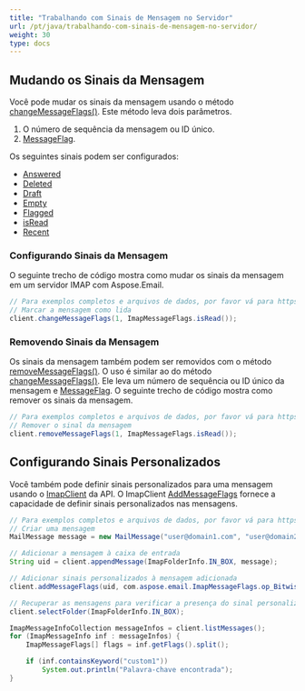 ```yaml
---
title: "Trabalhando com Sinais de Mensagem no Servidor"
url: /pt/java/trabalhando-com-sinais-de-mensagem-no-servidor/
weight: 30
type: docs
---
```



## **Mudando os Sinais da Mensagem**

Você pode mudar os sinais da mensagem usando o método [changeMessageFlags()](https://reference.aspose.com/email/java/com.aspose.email/imapclient/#changeMessageFlags-com.aspose.email.IConnection-int-com.aspose.email.ImapMessageFlags-). Este método leva dois parâmetros.

1. O número de sequência da mensagem ou ID único.
1. [MessageFlag](https://reference.aspose.com/email/java/com.aspose.email/imapmessageflags/).

Os seguintes sinais podem ser configurados:

- [Answered](https://reference.aspose.com/email/java/com.aspose.email/imapmessageflags/#getAnswered--)
- [Deleted](https://reference.aspose.com/email/java/com.aspose.email/imapmessageflags/#getDeleted--)
- [Draft](https://reference.aspose.com/email/java/com.aspose.email/imapmessageflags/#getDraft--)
- [Empty](https://reference.aspose.com/email/java/com.aspose.email/imapmessageflags/#getEmpty--)
- [Flagged](https://reference.aspose.com/email/java/com.aspose.email/imapmessageflags/#getFlagged--)
- [isRead](https://reference.aspose.com/email/java/com.aspose.email/imapmessageflags/#isRead--)
- [Recent](https://reference.aspose.com/email/java/com.aspose.email/imapmessageflags/#getRecent--)
  
### **Configurando Sinais da Mensagem**

O seguinte trecho de código mostra como mudar os sinais da mensagem em um servidor IMAP com Aspose.Email.

~~~Java
// Para exemplos completos e arquivos de dados, por favor vá para https://github.com/aspose-email/Aspose.Email-for-Java
// Marcar a mensagem como lida
client.changeMessageFlags(1, ImapMessageFlags.isRead());
~~~

### **Removendo Sinais da Mensagem**

Os sinais da mensagem também podem ser removidos com o método [removeMessageFlags()](https://reference.aspose.com/email/java/com.aspose.email/imapclient/#removeMessageFlags-com.aspose.email.IConnection-int-com.aspose.email.ImapMessageFlags-). O uso é similar ao do método [changeMessageFlags()](https://reference.aspose.com/email/java/com.aspose.email/imapclient/#changeMessageFlags-com.aspose.email.IConnection-int-com.aspose.email.ImapMessageFlags-). Ele leva um número de sequência ou ID único da mensagem e [MessageFlag](https://reference.aspose.com/email/java/com.aspose.email/imapmessageflags/). O seguinte trecho de código mostra como remover os sinais da mensagem.

~~~Java
// Para exemplos completos e arquivos de dados, por favor vá para https://github.com/aspose-email/Aspose.Email-for-Java
// Remover o sinal da mensagem
client.removeMessageFlags(1, ImapMessageFlags.isRead());
~~~

## **Configurando Sinais Personalizados**

Você também pode definir sinais personalizados para uma mensagem usando o [ImapClient](https://reference.aspose.com/email/java/com.aspose.email/imapclient/) da API. O ImapClient [AddMessageFlags](https://reference.aspose.com/email/java/com.aspose.email/imapclient/#addMessageFlags-com.aspose.email.IConnection-int-com.aspose.email.ImapMessageFlags-) fornece a capacidade de definir sinais personalizados nas mensagens.

~~~Java
// Para exemplos completos e arquivos de dados, por favor vá para https://github.com/aspose-email/Aspose.Email-for-Java
// Criar uma mensagem
MailMessage message = new MailMessage("user@domain1.com", "user@domain2.com", "assunto", "mensagem");

// Adicionar a mensagem à caixa de entrada
String uid = client.appendMessage(ImapFolderInfo.IN_BOX, message);

// Adicionar sinais personalizados à mensagem adicionada
client.addMessageFlags(uid, com.aspose.email.ImapMessageFlags.op_BitwiseOr(ImapMessageFlags.keyword("custom1"), ImapMessageFlags.keyword("custom1_0")));

// Recuperar as mensagens para verificar a presença do sinal personalizado
client.selectFolder(ImapFolderInfo.IN_BOX);

ImapMessageInfoCollection messageInfos = client.listMessages();
for (ImapMessageInfo inf : messageInfos) {
    ImapMessageFlags[] flags = inf.getFlags().split();

    if (inf.containsKeyword("custom1"))
        System.out.println("Palavra-chave encontrada");
}
~~~